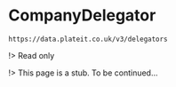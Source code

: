 # CompanyDelegator

`https://data.plateit.co.uk/v3/delegators`

!> Read only

!> This page is a stub. To be continued...